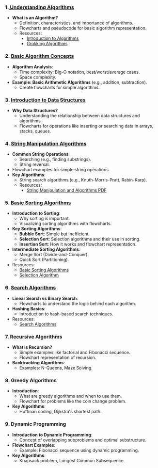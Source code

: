 ### 1.[ **Understanding Algorithms**](./1.IntroductionToAlgorithms/)

- **What is an Algorithm?**
  - Definition, characteristics, and importance of algorithms.
  - Flowcharts and pseudocode for basic algorithm representation.
  - Resources:
    - [Introduction to Algorithms](https://dl.ebooksworld.ir/books/Introduction.to.Algorithms.4th.Leiserson.Stein.Rivest.Cormen.MIT.Press.9780262046305.EBooksWorld.ir.pdf)
    - [Grokking Algorithms](https://edu.anarcho-copy.org/Algorithm/grokking-algorithms-illustrated-programmers-curious.pdf)

### 2. [**Basic Algorithm Concepts**](./2.Basic-Algorithms/)

- **Algorithm Analysis**:
  - Time complexity: Big-O notation, best/worst/average cases.
  - Space complexity.
- **Example: Basic Arithmetic Algorithms** (e.g., addition, subtraction).
  - Create flowcharts for simple algorithms.

### 3. [**Introduction to Data Structures**](./3.Introduction-of-Data%20Structure/)

- **Why Data Structures?**
  - Understanding the relationship between data structures and algorithms.
  - Flowcharts for operations like inserting or searching data in arrays, stacks, queues.

### 4. [**String Manipulation Algorithms**](./4.String-Manipulation-And-Algorithms/)

- **Common String Operations**:
  - Searching (e.g., finding substrings).
  - String reversal.
- Flowchart examples for simple string operations.
- **Key Algorithms**:
  - String search algorithms (e.g., Knuth-Morris-Pratt, Rabin-Karp).
  - Resources:
    - [String Manipulation and Algorithms PDF](book/String%20Manipulation_docx.pdf)

### 5. [**Basic Sorting Algorithms**](./5.Basic-Sorting/)

- **Introduction to Sorting**:
  - Why sorting is important.
  - Visualizing sorting algorithms with flowcharts.
- **Key Sorting Algorithms**:
  - **Bubble Sort**: Simple but inefficient.
  - **Selection Sort**: Selection algorithms and their use in sorting.
  - **Insertion Sort**: How it works and flowchart representation.
- **Intermediate Sorting Algorithms**:
  - Merge Sort (Divide-and-Conquer).
  - Quick Sort (Partitioning).
- Resources:
  - [Basic Sorting Algorithms](5.Basic-Sorting/)
  - [Selection Algorithm](5.5-Selection-Algorithm/)

### 6. [**Search Algorithms**](./6.Search-Algorithm/)

- **Linear Search vs Binary Search**:
  - Flowcharts to understand the logic behind each algorithm.
- **Hashing Basics**:
  - Introduction to hash-based search techniques.
- Resources:
  - [Search Algorithms](6.Search-Algorithm/)

### 7. **Recursive Algorithms**

- **What is Recursion?**
  - Simple examples like factorial and Fibonacci sequence.
  - Flowchart representation of recursion.
- **Backtracking Algorithms**:
  - Examples: N-Queens, Maze Solving.

### 8. **Greedy Algorithms**

- **Introduction**:
  - What are greedy algorithms and when to use them.
  - Flowchart for problems like the coin change problem.
- **Key Algorithms**:
  - Huffman coding, Dijkstra's shortest path.

### 9. **Dynamic Programming**

- **Introduction to Dynamic Programming**:
  - Concept of overlapping subproblems and optimal substructure.
- **Flowchart Examples**:
  - Example: Fibonacci sequence using dynamic programming.
- **Key Algorithms**:
  - Knapsack problem, Longest Common Subsequence.
